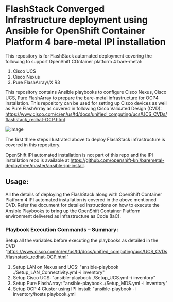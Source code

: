 
# FlashStack Converged Infrastructure deployment using Ansible for OpenShift Container Platform 4 bare-metal IPI installation

 This repository is for FlashStack automated deployment covering the following to support OpenShift COntainer platform 4 bare-metal:
 1. Cisco UCS
 2. Cisco Nexus
 3. Pure FlashArray//X R3

This repository contains Ansible playbooks to configure Cisco Nexus, Cisco UCS, Pure FlashArray to prepare the bare-metal infrastructure for OCP4 installation. This repository can be used for setting up Cisco devices as well as Pure FlashArray as covered in following Cisco Validated Design (CVD):
https://www.cisco.com/c/en/us/td/docs/unified_computing/ucs/UCS_CVDs/flashstack_redhat-OCP.html

![image](https://user-images.githubusercontent.com/3585414/116255002-d566e280-a73f-11eb-86f5-d61c4ea4edf5.png)

 
The first three steps illustrated above to deploy FlashStack infrastructure is covered in this repository.

OpenShift IPI automated installation is not part of this repo and the IPI installation repo is available at https://github.com/openshift-kni/baremetal-deploy/tree/master/ansible-ipi-install.

## Usage:
All the details of deploying the FlashStack along with OpenShift Container Platform 4 IPI automated installation is covered in the above mentioned CVD. Refer the document for detailed instructions on how to execute the Ansible Playbooks to bring up the OpenShift Container Platform environment delivered as Infrastructure as Code (IaC).


### Playbook Execution Commands – Summary:
Setup all the variables before executing the playbooks as detailed in the CVD “https://www.cisco.com/c/en/us/td/docs/unified_computing/ucs/UCS_CVDs/flashstack_redhat-OCP.html”

1.	Setup LAN on Nexus and UCS: "ansible-playbook ./Setup_LAN_Connectivity.yml -i inventory"
2.	Setup Cisco UCS: "ansible-playbook ./Setup_UCS.yml -i inventory"
3.	Setup Pure FlashArray: "ansible-playbook ./Setup_MDS.yml -i inventory"
4.	Setup OCP 4 Cluster using IPI install: "ansible-playbook -i inventory/hosts playbook.yml 






